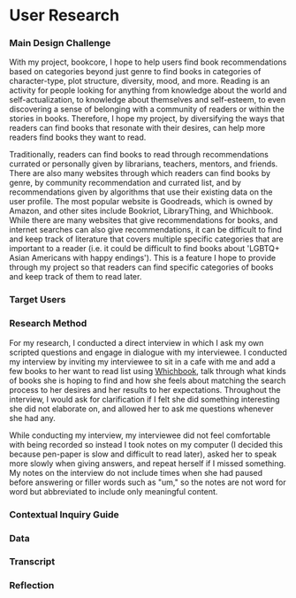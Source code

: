 # User Research

### Main Design Challenge

With my project, bookcore, I hope to help users find book recommendations based on categories beyond just genre to find books in categories of character-type, plot structure, diversity, mood, and more. Reading is an activity for people looking for anything from knowledge about the world and self-actualization, to knowledge about themselves and self-esteem, to even discovering a sense of belonging with a community of readers or within the stories in books. Therefore, I hope my project, by diversifying the ways that readers can find books that resonate with their desires, can help more readers find books they want to read. 

Traditionally, readers can find books to read through recommendations currated or personally given by librarians, teachers, mentors, and friends. There are also many websites through which readers can find books by genre, by community recommendation and currated list, and by recommendations given by algorithms that use their existing data on the user profile. The most popular website is Goodreads, which is owned by Amazon, and other sites include Bookriot, LibraryThing, and Whichbook. While there are many websites that give recommendations for books, and internet searches can also give recommendations, it can be difficult to find and keep track of literature that covers multiple specific categories that are important to a reader (i.e. it could be difficult to find books about 'LGBTQ+ Asian Americans with happy endings'). This is a feature I hope to provide through my project so that readers can find specific categories of books and keep track of them to read later. 

### Target Users



### Research Method

For my research, I conducted a direct interview in which I ask my own scripted questions and engage in dialogue with my interviewee. I conducted my interview by inviting my interviewee to sit in a cafe with me and add a few books to her want to read list using [Whichbook](https://www.whichbook.net/), talk through what kinds of books she is hoping to find and how she feels about matching the search process to her desires and her results to her expectations. Throughout the interview, I would ask for clarification if I felt she did something interesting she did not elaborate on, and allowed her to ask me questions whenever she had any. 

While conducting my interview, my interviewee did not feel comfortable with being recorded so instead I took notes on my computer (I decided this because pen-paper is slow and difficult to read later), asked her to speak more slowly when giving answers, and repeat herself if I missed something. My notes on the interview do not include times when she had paused before answering or filler words such as "um," so the notes are not word for word but abbreviated to include only meaningful content.

### Contextual Inquiry Guide

### Data





### Transcript


### Reflection
